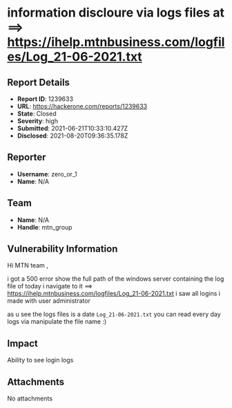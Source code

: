 # information discloure via logs files at ==> https://ihelp.mtnbusiness.com/logfiles/Log_21-06-2021.txt

## Report Details
- **Report ID**: 1239633
- **URL**: https://hackerone.com/reports/1239633
- **State**: Closed
- **Severity**: high
- **Submitted**: 2021-06-21T10:33:10.427Z
- **Disclosed**: 2021-08-20T09:36:35.178Z

## Reporter
- **Username**: zero_or_1
- **Name**: N/A

## Team
- **Name**: N/A
- **Handle**: mtn_group

## Vulnerability Information
Hi MTN team ,

i got a 500 error show the full path of the windows server containing the log file of today 
i navigate to it ==> https://ihelp.mtnbusiness.com/logfiles/Log_21-06-2021.txt
i saw all logins i made with user administrator 

as u see the logs files is a date `Log_21-06-2021.txt`
you can read every day logs via manipulate the file name :)

## Impact

Ability to see login logs

## Attachments
No attachments
